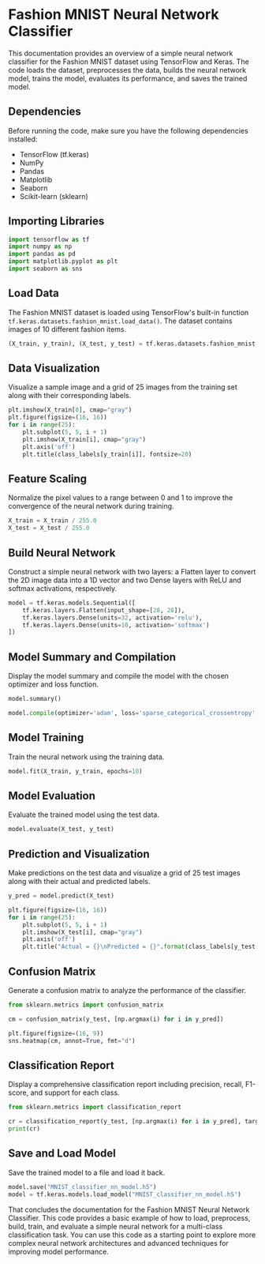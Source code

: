 # Fashion MNIST Neural Network Classifier

This documentation provides an overview of a simple neural network classifier for the Fashion MNIST dataset using TensorFlow and Keras. The code loads the dataset, preprocesses the data, builds the neural network model, trains the model, evaluates its performance, and saves the trained model.

## Dependencies

Before running the code, make sure you have the following dependencies installed:

- TensorFlow (tf.keras)
- NumPy
- Pandas
- Matplotlib
- Seaborn
- Scikit-learn (sklearn)

## Importing Libraries

```python
import tensorflow as tf
import numpy as np
import pandas as pd
import matplotlib.pyplot as plt
import seaborn as sns
```

## Load Data

The Fashion MNIST dataset is loaded using TensorFlow's built-in function `tf.keras.datasets.fashion_mnist.load_data()`. The dataset contains images of 10 different fashion items.

```python
(X_train, y_train), (X_test, y_test) = tf.keras.datasets.fashion_mnist.load_data()
```

## Data Visualization

Visualize a sample image and a grid of 25 images from the training set along with their corresponding labels.

```python
plt.imshow(X_train[0], cmap="gray")
plt.figure(figsize=(16, 16))
for i in range(25):
    plt.subplot(5, 5, i + 1)
    plt.imshow(X_train[i], cmap="gray")
    plt.axis('off')
    plt.title(class_labels[y_train[i]], fontsize=20)
```

## Feature Scaling

Normalize the pixel values to a range between 0 and 1 to improve the convergence of the neural network during training.

```python
X_train = X_train / 255.0
X_test = X_test / 255.0
```

## Build Neural Network

Construct a simple neural network with two layers: a Flatten layer to convert the 2D image data into a 1D vector and two Dense layers with ReLU and softmax activations, respectively.

```python
model = tf.keras.models.Sequential([
    tf.keras.layers.Flatten(input_shape=[28, 28]),
    tf.keras.layers.Dense(units=32, activation='relu'),
    tf.keras.layers.Dense(units=10, activation='softmax')
])
```

## Model Summary and Compilation

Display the model summary and compile the model with the chosen optimizer and loss function.

```python
model.summary()

model.compile(optimizer='adam', loss='sparse_categorical_crossentropy', metrics=['accuracy'])
```

## Model Training

Train the neural network using the training data.

```python
model.fit(X_train, y_train, epochs=10)
```

## Model Evaluation

Evaluate the trained model using the test data.

```python
model.evaluate(X_test, y_test)
```

## Prediction and Visualization

Make predictions on the test data and visualize a grid of 25 test images along with their actual and predicted labels.

```python
y_pred = model.predict(X_test)

plt.figure(figsize=(16, 16))
for i in range(25):
    plt.subplot(5, 5, i + 1)
    plt.imshow(X_test[i], cmap="gray")
    plt.axis('off')
    plt.title("Actual = {}\nPredicted = {}".format(class_labels[y_test[i]], class_labels[np.argmax(y_pred[i])]))
```

## Confusion Matrix

Generate a confusion matrix to analyze the performance of the classifier.

```python
from sklearn.metrics import confusion_matrix

cm = confusion_matrix(y_test, [np.argmax(i) for i in y_pred])

plt.figure(figsize=(16, 9))
sns.heatmap(cm, annot=True, fmt="d")
```

## Classification Report

Display a comprehensive classification report including precision, recall, F1-score, and support for each class.

```python
from sklearn.metrics import classification_report

cr = classification_report(y_test, [np.argmax(i) for i in y_pred], target_names=class_labels)
print(cr)
```

## Save and Load Model

Save the trained model to a file and load it back.

```python
model.save("MNIST_classifier_nn_model.h5")
model = tf.keras.models.load_model("MNIST_classifier_nn_model.h5")
```

That concludes the documentation for the Fashion MNIST Neural Network Classifier. This code provides a basic example of how to load, preprocess, build, train, and evaluate a simple neural network for a multi-class classification task. You can use this code as a starting point to explore more complex neural network architectures and advanced techniques for improving model performance.
